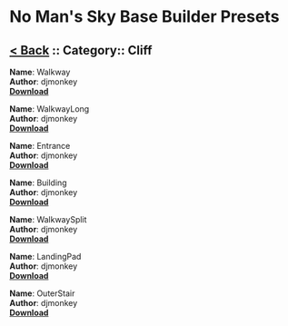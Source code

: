 # No Man's Sky Base Builder Presets  

## [< Back](https://charliebanks.github.io/nms-base-builder-presets/) :: Category:: Cliff

__Name__: Walkway  
__Author__: djmonkey  
[__Download__](https://raw.githubusercontent.com/charliebanks/nms-base-builder-presets/master/Cliff/djmonkey_Walkway.json)  

__Name__: WalkwayLong  
__Author__: djmonkey  
[__Download__](https://raw.githubusercontent.com/charliebanks/nms-base-builder-presets/master/Cliff/djmonkey_WalkwayLong.json)  

__Name__: Entrance  
__Author__: djmonkey  
[__Download__](https://raw.githubusercontent.com/charliebanks/nms-base-builder-presets/master/Cliff/djmonkey_Entrance.json)  

__Name__: Building  
__Author__: djmonkey  
[__Download__](https://raw.githubusercontent.com/charliebanks/nms-base-builder-presets/master/Cliff/djmonkey_Building.json)  

__Name__: WalkwaySplit  
__Author__: djmonkey  
[__Download__](https://raw.githubusercontent.com/charliebanks/nms-base-builder-presets/master/Cliff/djmonkey_WalkwaySplit.json)  

__Name__: LandingPad  
__Author__: djmonkey  
[__Download__](https://raw.githubusercontent.com/charliebanks/nms-base-builder-presets/master/Cliff/djmonkey_LandingPad.json)  

__Name__: OuterStair  
__Author__: djmonkey  
[__Download__](https://raw.githubusercontent.com/charliebanks/nms-base-builder-presets/master/Cliff/djmonkey_OuterStair.json)  

